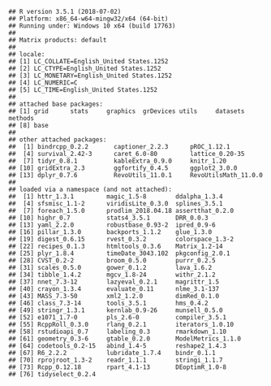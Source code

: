     ## R version 3.5.1 (2018-07-02)
    ## Platform: x86_64-w64-mingw32/x64 (64-bit)
    ## Running under: Windows 10 x64 (build 17763)
    ## 
    ## Matrix products: default
    ## 
    ## locale:
    ## [1] LC_COLLATE=English_United States.1252 
    ## [2] LC_CTYPE=English_United States.1252   
    ## [3] LC_MONETARY=English_United States.1252
    ## [4] LC_NUMERIC=C                          
    ## [5] LC_TIME=English_United States.1252    
    ## 
    ## attached base packages:
    ## [1] grid      stats     graphics  grDevices utils     datasets  methods  
    ## [8] base     
    ## 
    ## other attached packages:
    ##  [1] bindrcpp_0.2.2       captioner_2.2.3      pROC_1.12.1         
    ##  [4] survival_2.42-3      caret_6.0-80         lattice_0.20-35     
    ##  [7] tidyr_0.8.1          kableExtra_0.9.0     knitr_1.20          
    ## [10] gridExtra_2.3        ggfortify_0.4.5      ggplot2_3.0.0       
    ## [13] dplyr_0.7.6          RevoUtils_11.0.1     RevoUtilsMath_11.0.0
    ## 
    ## loaded via a namespace (and not attached):
    ##  [1] httr_1.3.1         magic_1.5-8        ddalpha_1.3.4     
    ##  [4] sfsmisc_1.1-2      viridisLite_0.3.0  splines_3.5.1     
    ##  [7] foreach_1.5.0      prodlim_2018.04.18 assertthat_0.2.0  
    ## [10] highr_0.7          stats4_3.5.1       DRR_0.0.3         
    ## [13] yaml_2.2.0         robustbase_0.93-2  ipred_0.9-6       
    ## [16] pillar_1.3.0       backports_1.1.2    glue_1.3.0        
    ## [19] digest_0.6.15      rvest_0.3.2        colorspace_1.3-2  
    ## [22] recipes_0.1.3      htmltools_0.3.6    Matrix_1.2-14     
    ## [25] plyr_1.8.4         timeDate_3043.102  pkgconfig_2.0.1   
    ## [28] CVST_0.2-2         broom_0.5.0        purrr_0.2.5       
    ## [31] scales_0.5.0       gower_0.1.2        lava_1.6.2        
    ## [34] tibble_1.4.2       mgcv_1.8-24        withr_2.1.2       
    ## [37] nnet_7.3-12        lazyeval_0.2.1     magrittr_1.5      
    ## [40] crayon_1.3.4       evaluate_0.11      nlme_3.1-137      
    ## [43] MASS_7.3-50        xml2_1.2.0         dimRed_0.1.0      
    ## [46] class_7.3-14       tools_3.5.1        hms_0.4.2         
    ## [49] stringr_1.3.1      kernlab_0.9-26     munsell_0.5.0     
    ## [52] e1071_1.7-0        pls_2.6-0          compiler_3.5.1    
    ## [55] RcppRoll_0.3.0     rlang_0.2.1        iterators_1.0.10  
    ## [58] rstudioapi_0.7     labeling_0.3       rmarkdown_1.10    
    ## [61] geometry_0.3-6     gtable_0.2.0       ModelMetrics_1.1.0
    ## [64] codetools_0.2-15   abind_1.4-5        reshape2_1.4.3    
    ## [67] R6_2.2.2           lubridate_1.7.4    bindr_0.1.1       
    ## [70] rprojroot_1.3-2    readr_1.1.1        stringi_1.1.7     
    ## [73] Rcpp_0.12.18       rpart_4.1-13       DEoptimR_1.0-8    
    ## [76] tidyselect_0.2.4
